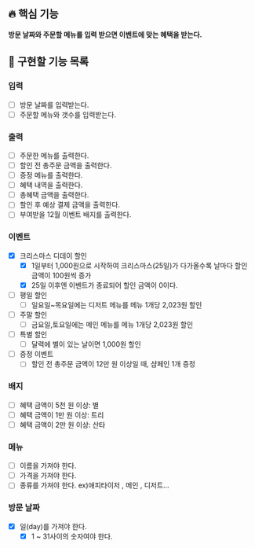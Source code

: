 ## 🔥 핵심 기능

**방문 날짜와 주문할 메뉴를 입력 받으면 이벤트에 맞는 혜택을 받는다.**

## 🎄 구현할 기능 목록

### 입력

- [ ] 방문 날짜를 입력받는다.
- [ ] 주문할 메뉴와 갯수를 입력받는다.

### 출력

- [ ] 주문한 메뉴를 출력한다.
- [ ] 할인 전 총주문 금액을 출력한다.
- [ ] 증정 메뉴를 출력한다.
- [ ] 혜택 내역을 출력한다.
- [ ] 총혜택 금액을 출력한다.
- [ ] 할인 후 예상 결제 금액을 출력한다.
- [ ] 부여받을 12월 이벤트 배지를 출력한다.

### 이벤트

- [x] 크리스마스 디데이 할인
    - [x] 1일부터 1,000원으로 시작하여 크리스마스(25일)가 다가올수록 날마다 할인 금액이 100원씩 증가
    - [x] 25일 이후엔 이벤트가 종료되어 할인 금액이 0이다.
- [ ] 평일 할인
    - [ ] 일요일~목요일에는 디저트 메뉴를 메뉴 1개당 2,023원 할인
- [ ] 주말 할인
    - [ ] 금요일,토요일에는 메인 메뉴를 메뉴 1개당 2,023원 할인
- [ ] 특별 할인
    - [ ] 달력에 별이 있는 날이면 1,000원 할인
- [ ] 증정 이벤트
    - [ ] 할인 전 총주문 금액이 12만 원 이상일 때, 샴페인 1개 증정

### 배지

- [ ] 혜택 금액이 5천 원 이상: 별
- [ ] 혜택 금액이 1만 원 이상: 트리
- [ ] 혜택 금액이 2만 원 이상: 산타

### 메뉴

- [ ] 이름을 가져야 한다.
- [ ] 가격을 가져야 한다.
- [ ] 종류를 가져야 한다. ex)애피타이저 , 메인 , 디저트...

### 방문 날짜

- [x] 일(day)를 가져야 한다.
    - [x] 1 ~ 31사이의 숫자여야 한다.